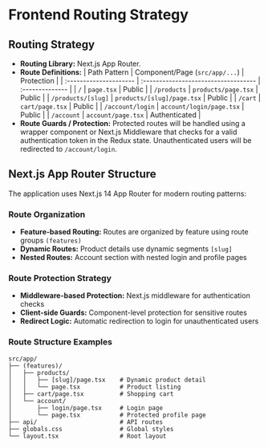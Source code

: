 # Frontend Routing Strategy

## Routing Strategy

- **Routing Library:** Next.js App Router.
- **Route Definitions:**
  | Path Pattern | Component/Page (`src/app/...`) | Protection |
  | :--------------------- | :----------------------------------- | :-------------- |
  | `/` | `page.tsx` | Public |
  | `/products` | `products/page.tsx` | Public |
  | `/products/[slug]` | `products/[slug]/page.tsx` | Public |
  | `/cart` | `cart/page.tsx` | Public |
  | `/account/login` | `account/login/page.tsx` | Public |
  | `/account` | `account/page.tsx` | Authenticated |
- **Route Guards / Protection:** Protected routes will be handled using a wrapper component or Next.js Middleware that checks for a valid authentication token in the Redux state. Unauthenticated users will be redirected to `/account/login`.

## Next.js App Router Structure

The application uses Next.js 14 App Router for modern routing patterns:

### Route Organization

- **Feature-based Routing:** Routes are organized by feature using route groups `(features)`
- **Dynamic Routes:** Product details use dynamic segments `[slug]`
- **Nested Routes:** Account section with nested login and profile pages

### Route Protection Strategy

- **Middleware-based Protection:** Next.js middleware for authentication checks
- **Client-side Guards:** Component-level protection for sensitive routes
- **Redirect Logic:** Automatic redirection to login for unauthenticated users

### Route Structure Examples

```plaintext
src/app/
├── (features)/
│   ├── products/
│   │   ├── [slug]/page.tsx    # Dynamic product detail
│   │   └── page.tsx           # Product listing
│   ├── cart/page.tsx          # Shopping cart
│   └── account/
│       ├── login/page.tsx     # Login page
│       └── page.tsx           # Protected profile page
├── api/                       # API routes
├── globals.css                # Global styles
└── layout.tsx                 # Root layout
```
